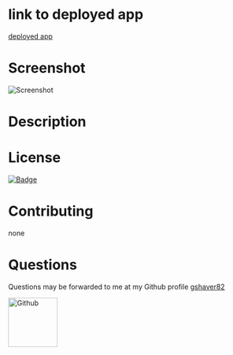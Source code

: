 # 
# link to deployed app
<a href='https://phasmaphobia-ghost-filter.herokuapp.com/' target='_blank' rel='noopener noreferrer'>deployed app</a>

# Screenshot
<img src='XXtempXX' alt=Screenshot>

# Description

# License
<a href='https://opensource.org/licenses/MIT'><img alt='Badge' src='https://img.shields.io/badge/License-MIT-yellow.svg'></a>

# Contributing
none
# Questions
 Questions may be forwarded to me at my Github profile
<a href='https://github.com/gshaver82'>gshaver82</a>

<img src='https://avatars.githubusercontent.com/u/52022933?v=4' alt=Github profile picture width=100>
